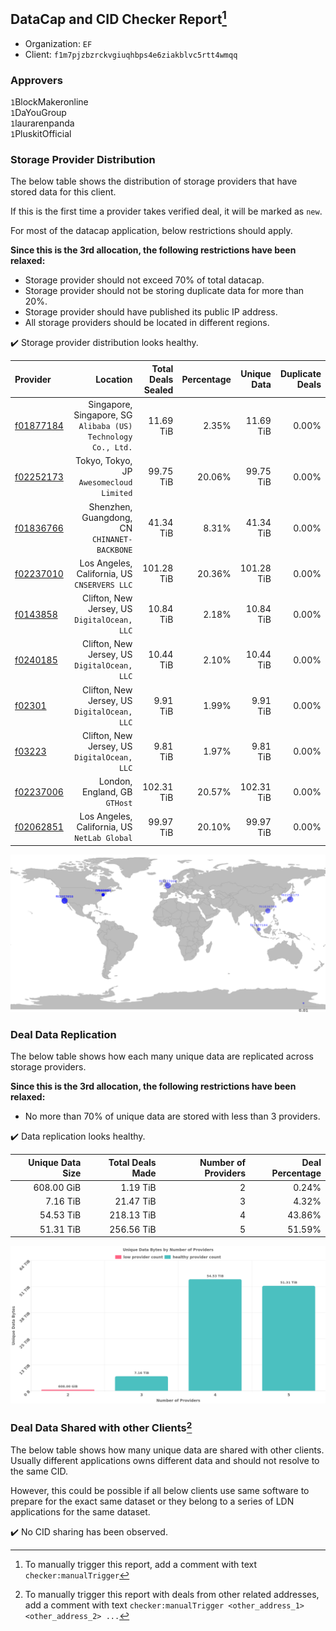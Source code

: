 ## DataCap and CID Checker Report[^1]
 - Organization: `EF`
 - Client: `f1m7pjzbzrckvgiuqhbps4e6ziakblvc5rtt4wmqq`
### Approvers
`1`BlockMakeronline<br/>`1`DaYouGroup<br/>`1`laurarenpanda<br/>`1`PluskitOfficial

### Storage Provider Distribution
The below table shows the distribution of storage providers that have stored data for this client.

If this is the first time a provider takes verified deal, it will be marked as `new`.

For most of the datacap application, below restrictions should apply.

**Since this is the 3rd allocation, the following restrictions have been relaxed:**
 - Storage provider should not exceed 70% of total datacap.
 - Storage provider should not be storing duplicate data for more than 20%.
 - Storage provider should have published its public IP address.
 - All storage providers should be located in different regions.

✔️ Storage provider distribution looks healthy.

| Provider                                              |                                                         Location | Total Deals Sealed | Percentage | Unique Data | Duplicate Deals |
| :---------------------------------------------------- | ---------------------------------------------------------------: | -----------------: | ---------: | ----------: | --------------: |
| [f01877184](https://filfox.info/en/address/f01877184) | Singapore, Singapore, SG<br/>`Alibaba (US) Technology Co., Ltd.` |          11.69 TiB |      2.35% |   11.69 TiB |           0.00% |
| [f02252173](https://filfox.info/en/address/f02252173) |                      Tokyo, Tokyo, JP<br/>`Awesomecloud Limited` |          99.75 TiB |     20.06% |   99.75 TiB |           0.00% |
| [f01836766](https://filfox.info/en/address/f01836766) |                  Shenzhen, Guangdong, CN<br/>`CHINANET-BACKBONE` |          41.34 TiB |      8.31% |   41.34 TiB |           0.00% |
| [f02237010](https://filfox.info/en/address/f02237010) |                  Los Angeles, California, US<br/>`CNSERVERS LLC` |         101.28 TiB |     20.36% |  101.28 TiB |           0.00% |
| [f0143858](https://filfox.info/en/address/f0143858)   |                  Clifton, New Jersey, US<br/>`DigitalOcean, LLC` |          10.84 TiB |      2.18% |   10.84 TiB |           0.00% |
| [f0240185](https://filfox.info/en/address/f0240185)   |                  Clifton, New Jersey, US<br/>`DigitalOcean, LLC` |          10.44 TiB |      2.10% |   10.44 TiB |           0.00% |
| [f02301](https://filfox.info/en/address/f02301)       |                  Clifton, New Jersey, US<br/>`DigitalOcean, LLC` |           9.91 TiB |      1.99% |    9.91 TiB |           0.00% |
| [f03223](https://filfox.info/en/address/f03223)       |                  Clifton, New Jersey, US<br/>`DigitalOcean, LLC` |           9.81 TiB |      1.97% |    9.81 TiB |           0.00% |
| [f02237006](https://filfox.info/en/address/f02237006) |                                 London, England, GB<br/>`GTHost` |         102.31 TiB |     20.57% |  102.31 TiB |           0.00% |
| [f02062851](https://filfox.info/en/address/f02062851) |                  Los Angeles, California, US<br/>`NetLab Global` |          99.97 TiB |     20.10% |   99.97 TiB |           0.00% |

<img src="https://raw.githubusercontent.com/data-preservation-programs/filplus-checker-assets/main/filecoin-project/filecoin-plus-large-datasets/issues/2094/1693481909263.png"/>

### Deal Data Replication
The below table shows how each many unique data are replicated across storage providers.


**Since this is the 3rd allocation, the following restrictions have been relaxed:**
- No more than 70% of unique data are stored with less than 3 providers.

✔️ Data replication looks healthy.

| Unique Data Size | Total Deals Made | Number of Providers | Deal Percentage |
| ---------------: | ---------------: | ------------------: | --------------: |
|       608.00 GiB |         1.19 TiB |                   2 |           0.24% |
|         7.16 TiB |        21.47 TiB |                   3 |           4.32% |
|        54.53 TiB |       218.13 TiB |                   4 |          43.86% |
|        51.31 TiB |       256.56 TiB |                   5 |          51.59% |

<img src="https://raw.githubusercontent.com/data-preservation-programs/filplus-checker-assets/main/filecoin-project/filecoin-plus-large-datasets/issues/2094/1693481909953.png"/>

### Deal Data Shared with other Clients[^3]
The below table shows how many unique data are shared with other clients.
Usually different applications owns different data and should not resolve to the same CID.

However, this could be possible if all below clients use same software to prepare for the exact same dataset or they belong to a series of LDN applications for the same dataset.

✔️ No CID sharing has been observed.

[^1]: To manually trigger this report, add a comment with text `checker:manualTrigger`

[^2]: Deals from those addresses are combined into this report as they are specified with `checker:manualTrigger`

[^3]: To manually trigger this report with deals from other related addresses, add a comment with text `checker:manualTrigger <other_address_1> <other_address_2> ...`
